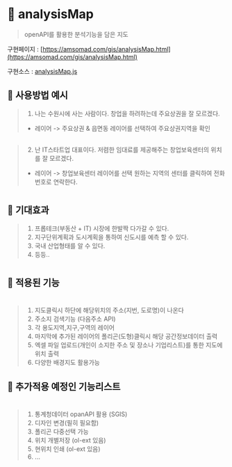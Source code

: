 # 🐐 analysisMap

> openAPI를 활용한 분석기능을 담은 지도 <br>

구현페이지 : [https://amsomad.com/gis/analysisMap.html](https://amsomad.com/gis/analysisMap.html)

구현소스   : [analysisMap.js](https://github.com/AmSoMad/amsomad_home/blob/main/assets/js/gis/analysisMap.js)

## 🐐 사용방법 예시
> 1. 나는 수원시에 사는 사람이다. 창업을 하려하는데 주요상권을 잘 모르겠다.
> - 레이어 -> 주요상권 & 읍면동 레이어를 선택하여 주요상권지역을 확인
##
> 2. 난 IT스타트업 대표이다. 저렴한 임대료를 제공해주는 창업보육센터의 위치를 잘 모르겠다.
> - 레이어 -> 창업보육센터 레이어를 선택 원하는 지역의 센터를 클릭하여 전화번호로 연락한다.
#

## 🔔 기대효과
> 1. 프롭테크(부동산 + IT) 시장에 한발짝 다가갈 수 있다.
> 2. 지구단위계획과 도시계획을 통하여 신도시를 예측 할 수 있다.
> 3. 국내 산업형태를 알 수 있다.
> 4. 등등..
#

## 🔨 적용된 기능
#

> 1. 지도클릭시 하단에 해당위치의 주소(지번, 도로명)이 나온다
> 2. 주소지 검색기능 (다음주소 API)
> 3. 각 용도지역,지구,구역의 레이어
> 4. 마지막에 추가된 레이어의 폴리곤(도형)클릭시 해당 공간정보데이터 출력
> 5. 엑셀 파일 업로드(개인이 소지한 주소 및 장소나 기업리스트)를 통한 지도에 위치 출력
> 6. 다양한 배경지도 활용가능

## 🔨 추가적용 예정인 기능리스트
#

> 1. 통계청데이터 opanAPI 활용 (SGIS)
> 2. 디자인 변경(필히 필요함)
> 3. 폴리곤 다중선택 가능
> 4. 위치 개별저장 (ol-ext 있음)
> 5. 현위치 인쇄 (ol-ext 있음)
> 6. ...